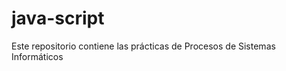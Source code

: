 java-script
===========

Este repositorio contiene las prácticas de Procesos de Sistemas Informáticos
